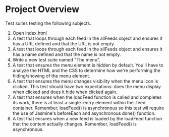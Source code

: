 # Project Overview

Test suites testing the following subjects.

1. Open index.html
2. A test that loops through each feed in the allFeeds object and ensures it has a URL defined and that the URL is not empty.
3. A test that loops through each feed in the allFeeds object and ensures it has a name defined and that the name is not empty.
4. Write a new test suite named "The menu".
5. A test that ensures the menu element is hidden by default. You'll have to analyze the HTML and the CSS to determine how we're performing the hiding/showing of the menu element.
6. A test that ensures the menu changes visibility when the menu icon is clicked. This test should have two expectations: does the menu display when clicked and does it hide when clicked again.
7. A test that ensures when the loadFeed function is called and completes its work, there is at least a single .entry element within the .feed container. Remember, loadFeed() is asynchronous so this test wil require the use of Jasmine's beforeEach and asynchronous done() function.
8. A test that ensures when a new feed is loaded by the loadFeed function that the content actually changes. Remember, loadFeed() is asynchronous.
